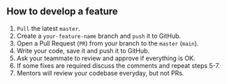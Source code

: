 ## How to develop a feature
1. `Pull` the latest `master`.
2. Create a `your-feature-name` branch and `push` it to GitHub.
3. Open a Pull Request (`PR`) from your branch to the `master` (`main`).
4. Write your code, save it and push it to GitHub.
5. Ask your teammate to review and approve if everything is OK.
6. If some fixes are required discuss the comments and repeat steps 5-7.
7. Mentors will review your codebase everyday, but not PRs.
 
 

